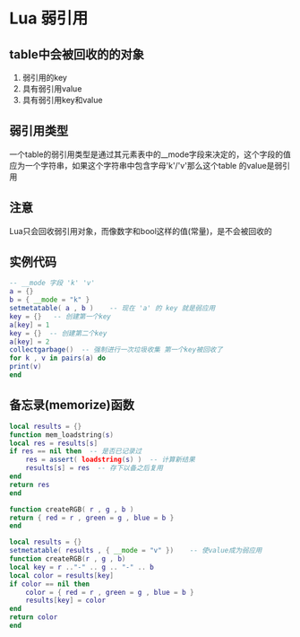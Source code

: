 # Lua 弱引用

## table中会被回收的的对象

1. 弱引用的key  
2. 具有弱引用value
3. 具有弱引用key和value

## 弱引用类型

一个table的弱引用类型是通过其元素表中的__mode字段来决定的，这个字段的值应为一个字符串，如果这个字符串中包含字母'k'/'v'那么这个table 的value是弱引用

## 注意

Lua只会回收弱引用对象，而像数字和bool这样的值(常量)，是不会被回收的

## 实例代码

``` Lua
-- __mode 字段 'k' 'v'
a = {}
b = { __mode = "k" }
setmetatable( a , b )    -- 现在 'a' 的 key 就是弱应用
key = {}   -- 创建第一个key
a[key] = 1
key = {}  -- 创建第二个key
a[key] = 2
collectgarbage()  -- 强制进行一次垃圾收集 第一个key被回收了
for k , v in pairs(a) do
print(v)
end
```

## 备忘录(memorize)函数

``` Lua
local results = {}
function mem_loadstring(s)
local res = results[s]
if res == nil then  -- 是否已记录过
    res = assert( loadstring(s) )  -- 计算新结果
    results[s] = res  -- 存下以备之后复用
end
return res
end

function createRGB( r , g , b )
return { red = r , green = g , blue = b }
end

local results = {}
setmetatable( results , { __mode = "v" })    -- 使value成为弱应用
function createRGB(r , g , b)
local key = r .."-" .. g .. "-" .. b
local color = results[key]
if color == nil then
    color = { red = r , green = g , blue = b }
    results[key] = color
end
return color
end
```